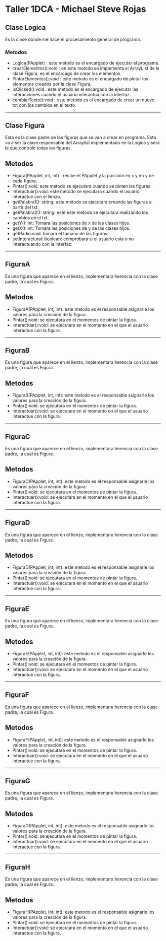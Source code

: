 # Taller 1DCA - Michael Steve Rojas


## Clase Logica
Es la clase donde me hace el procesamiento general de programa.
### Metodos
* Logica(PApplet) : este método es el encargado de ejecutar el programa.
* crearElementos():void : en este metodo se implementa el ArrayList de la clase Figura, es el encarcago de crear los elementos.
* PintarElementos():void : este metodo es el encargado de pintar los elementos creados por la clase Figura.
* IsClicked():void : este metodo es el encargado de ejecutar las interacciones cuando el usuario interactua con la interfaz.
* cambiarTexto():void : este método es el encargado de crear un nuevo txt con los cambios en el texto. 
***
## Clase Figura
Esta es la clase padre de las figuras que se van a crear en programa. Esta va a ser la clase responsable del Arraylist implementado en la Logica y será la que controle todas las figuras. 
## Metodos 
* Figura(PApplet, int, int) : recibe el PApplet y la posición en x y en y de cada figura.
* Pintar():void: este método se ejecutara cuando se pinten las figuras.
* Interactuar():void: este método se ejecutara cuando el usuario interactue con el lienzo. 
* getPalabra1(): string: este método se ejecutara creando las figuras a partir del txt.
* getPalabra2(): string: este este método se ejecutara realizando los cambios en el txt.
* getY(): int: Tomara las posiciones de x de las clases hijos. 
* getX(): int: Tomara las posiciones de y de las clases hijos. 
* getRadio:void: tomara el tamano de las figuras.
* setInteractural: boolean: comprobara si el usuario esta o no interactuando con la interfaz.
***
## FiguraA 
Es una figura que aparece en el lienzo, implementara herencia con la clase padre, la cual es Figura.
## Metodos
* FiguraA(PApplet, int, int): este metodo es el responsable asignarle los valores para la creación de la figura. 
* Pintar():void: se ejecutara en el momentos de pintar la figura.
* Interactuar():void: se ejecutara en el momento en el que el usuario interactue con la figura. 
***
## FiguraB 
Es una figura que aparece en el lienzo, implementara herencia con la clase padre, la cual es Figura.
## Metodos
* FiguraB(PApplet, int, int): este metodo es el responsable asignarle los valores para la creación de la figura. 
* Pintar():void: se ejecutara en el momentos de pintar la figura.
* Interactuar():void: se ejecutara en el momento en el que el usuario interactue con la figura. 
***
## FiguraC 
Es una figura que aparece en el lienzo, implementara herencia con la clase padre, la cual es Figura.
## Metodos
* FiguraC(PApplet, int, int): este metodo es el responsable asignarle los valores para la creación de la figura. 
* Pintar():void: se ejecutara en el momentos de pintar la figura.
* Interactuar():void: se ejecutara en el momento en el que el usuario interactue con la figura. 
***
## FiguraD 
Es una figura que aparece en el lienzo, implementara herencia con la clase padre, la cual es Figura.
## Metodos
* FiguraD(PApplet, int, int): este metodo es el responsable asignarle los valores para la creación de la figura. 
* Pintar():void: se ejecutara en el momentos de pintar la figura.
* Interactuar():void: se ejecutara en el momento en el que el usuario interactue con la figura. 
***
## FiguraE
Es una figura que aparece en el lienzo, implementara herencia con la clase padre, la cual es Figura.
## Metodos
* FiguraE(PApplet, int, int): este metodo es el responsable asignarle los valores para la creación de la figura. 
* Pintar():void: se ejecutara en el momentos de pintar la figura.
* Interactuar():void: se ejecutara en el momento en el que el usuario interactue con la figura. 
***
## FiguraF 
Es una figura que aparece en el lienzo, implementara herencia con la clase padre, la cual es Figura.
## Metodos
* FiguraF(PApplet, int, int): este metodo es el responsable asignarle los valores para la creación de la figura. 
* Pintar():void: se ejecutara en el momentos de pintar la figura.
* Interactuar():void: se ejecutara en el momento en el que el usuario interactue con la figura. 
***
## FiguraG
Es una figura que aparece en el lienzo, implementara herencia con la clase padre, la cual es Figura.
## Metodos
* FiguraG(PApplet, int, int): este metodo es el responsable asignarle los valores para la creación de la figura. 
* Pintar():void: se ejecutara en el momentos de pintar la figura.
* Interactuar():void: se ejecutara en el momento en el que el usuario interactue con la figura. 
***
## FiguraH
Es una figura que aparece en el lienzo, implementara herencia con la clase padre, la cual es Figura.
## Metodos
* FiguraH(PApplet, int, int): este metodo es el responsable asignarle los valores para la creación de la figura. 
* Pintar():void: se ejecutara en el momentos de pintar la figura.
* Interactuar():void: se ejecutara en el momento en el que el usuario interactue con la figura. 
